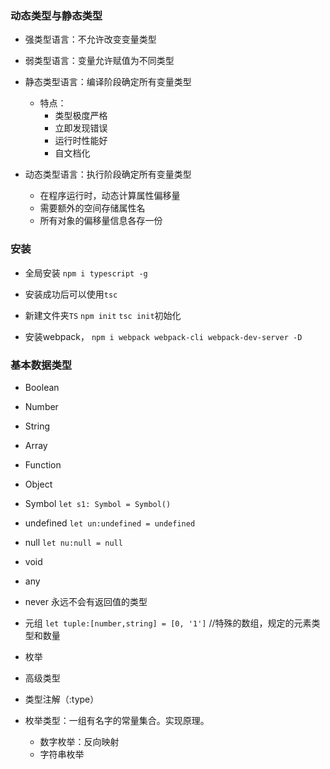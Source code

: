 ### 动态类型与静态类型

* 强类型语言：不允许改变变量类型
* 弱类型语言：变量允许赋值为不同类型

* 静态类型语言：编译阶段确定所有变量类型
  + 特点：
    - 类型极度严格
    - 立即发现错误
    - 运行时性能好
    - 自文档化
* 动态类型语言：执行阶段确定所有变量类型
  + 在程序运行时，动态计算属性偏移量
  + 需要额外的空间存储属性名
  + 所有对象的偏移量信息各存一份

### 安装

+ 全局安装 `npm i typescript -g`
+ 安装成功后可以使用`tsc`  
+ 新建文件夹`TS` `npm init` `tsc init`初始化

+ 安装webpack， `npm i webpack webpack-cli webpack-dev-server -D`


### 基本数据类型

+ Boolean
+ Number
+ String
+ Array
+ Function
+ Object
+ Symbol   `let s1: Symbol = Symbol()`
+ undefined  `let un:undefined = undefined`
+ null  `let nu:null = null`

+ void
+ any
+ never 永远不会有返回值的类型
+ 元组 `let tuple:[number,string] = [0, '1']` //特殊的数组，规定的元素类型和数量
+ 枚举
+ 高级类型

+ 类型注解（:type）


+ 枚举类型：一组有名字的常量集合。实现原理。
  - 数字枚举：反向映射
  - 字符串枚举
